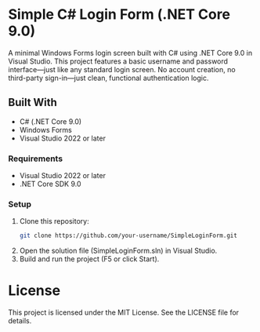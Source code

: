 # Simple C# Login Form (.NET Core 9.0)

A minimal Windows Forms login screen built with C# using .NET Core 9.0 in Visual Studio. This project features a basic username and password interface—just like any standard login screen. No account creation, no third-party sign-in—just clean, functional authentication logic.

## Built With

- C# (.NET Core 9.0)
- Windows Forms
- Visual Studio 2022 or later

### Requirements

- Visual Studio 2022 or later
- .NET Core SDK 9.0

### Setup

1. Clone this repository:
   ```bash
   git clone https://github.com/your-username/SimpleLoginForm.git
2. Open the solution file (SimpleLoginForm.sln) in Visual Studio.
3. Build and run the project (F5 or click Start).

# License

This project is licensed under the MIT License. See the LICENSE file for details.
